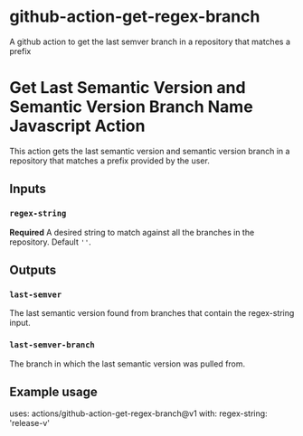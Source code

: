 # github-action-get-regex-branch
A github action to get the last semver branch in a repository that matches a prefix

# Get Last Semantic Version and Semantic Version Branch Name Javascript Action

This action gets the last semantic version and semantic version branch in a repository that matches a prefix provided by the user.

## Inputs

### `regex-string`

**Required** A desired string to match against all the branches in the repository. Default `''`.

## Outputs

### `last-semver`

The last semantic version found from branches that contain the regex-string input.

### `last-semver-branch`

The branch in which the last semantic version was pulled from.

## Example usage

uses: actions/github-action-get-regex-branch@v1
with:
  regex-string: 'release-v'
  
